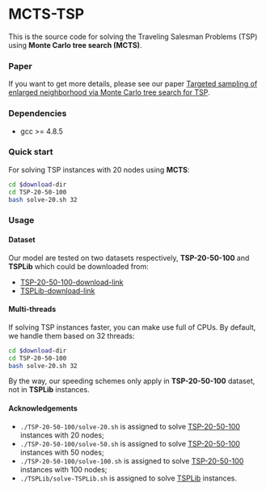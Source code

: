 # MCTS-TSP
This is the source code for solving the Traveling Salesman Problems (TSP) using **Monte Carlo tree search (MCTS)**.

### Paper
If you want to get more details, please see our paper [Targeted sampling of enlarged neighborhood via Monte Carlo tree search for TSP](https://github.com/wouterkool/attention-learn-to-route). 

### Dependencies

* gcc >= 4.8.5

### Quick start

For solving TSP instances with 20 nodes using **MCTS**:

```bash
cd $download-dir
cd TSP-20-50-100
bash solve-20.sh 32
```

### Usage

#### Dataset

Our model are tested on two datasets respectively, **TSP-20-50-100** and **TSPLib** which could be downloaded from:

* [TSP-20-50-100-download-link](https://drive.google.com/file/d/1-5W-S5e7CKsJ9uY9uVXIyxgbcZZNYBrp/view)
* [TSPLib-download-link](https://wwwproxy.iwr.uni-heidelberg.de/groups/comopt/software/TSPLIB95)

#### Multi-threads

If solving TSP instances faster, you can make use full of CPUs. By default, we handle them based on 32 threads:

```bash
cd $download-dir
cd TSP-20-50-100
bash solve-20.sh 32
```

By the way, our speeding schemes only apply in **TSP-20-50-100** dataset, not in **TSPLib** instances. 

#### Acknowledgements

* `./TSP-20-50-100/solve-20.sh` is assigned to solve [TSP-20-50-100](https://drive.google.com/file/d/1-5W-S5e7CKsJ9uY9uVXIyxgbcZZNYBrp/view) instances with 20 nodes;
* `./TSP-20-50-100/solve-50.sh` is assigned to solve [TSP-20-50-100](https://drive.google.com/file/d/1-5W-S5e7CKsJ9uY9uVXIyxgbcZZNYBrp/view) instances with 50 nodes;
* `./TSP-20-50-100/solve-100.sh` is assigned to solve [TSP-20-50-100](https://drive.google.com/file/d/1-5W-S5e7CKsJ9uY9uVXIyxgbcZZNYBrp/view) instances with 100 nodes;
* `./TSPLib/solve-TSPLib.sh` is assigned to solve [TSPLib](https://wwwproxy.iwr.uni-heidelberg.de/groups/comopt/software/TSPLIB95) instances.
